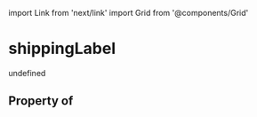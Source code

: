 import Link from 'next/link'
import Grid from '@components/Grid'

# shippingLabel

undefined

## Property of



